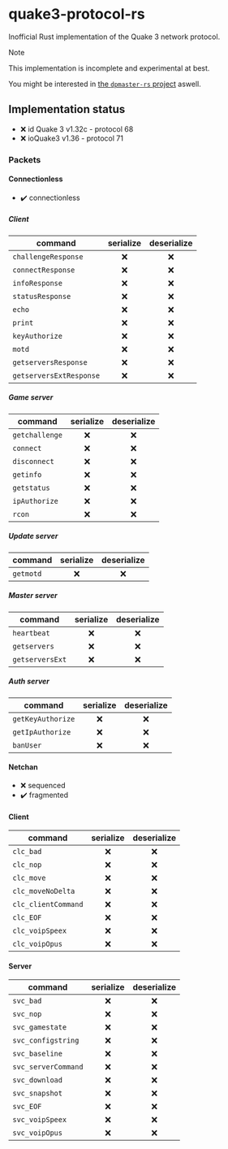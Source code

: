 # quake3-protocol-rs

Inofficial Rust implementation of the Quake 3 network protocol.

> [!NOTE]
> This implementation is incomplete and experimental at best.

You might be interested in [the `dpmaster-rs` project](https://github.com/robo9k/dpmaster-rs) aswell.

## Implementation status

- ❌ id Quake 3 v1.32c - protocol 68
- ❌ ioQuake3 v1.36 - protocol 71

### Packets

#### Connectionless

- ✔️ connectionless

##### Client

| command                 | serialize | deserialize |
| ----------------------- | :-------: | :---------: |
| `challengeResponse`     | ❌        | ❌         |
| `connectResponse`       | ❌        | ❌         |
| `infoResponse`          | ❌        | ❌         |
| `statusResponse`        | ❌        | ❌         |
| `echo`                  | ❌        | ❌         |
| `print`                 | ❌        | ❌         |
| `keyAuthorize`          | ❌        | ❌         |
| `motd`                  | ❌        | ❌         |
| `getserversResponse`    | ❌        | ❌         |
| `getserversExtResponse` | ❌        | ❌         |

##### Game server

| command                 | serialize | deserialize |
| ----------------------- | :-------: | :---------: |
| `getchallenge`          | ❌        | ❌         |
| `connect`               | ❌        | ❌         |
| `disconnect`            | ❌        | ❌         |
| `getinfo`               | ❌        | ❌         |
| `getstatus`             | ❌        | ❌         |
| `ipAuthorize`           | ❌        | ❌         |
| `rcon`                  | ❌        | ❌         |

##### Update server

| command                 | serialize | deserialize |
| ----------------------- | :-------: | :---------: |
| `getmotd`               | ❌        | ❌         |

##### Master server

| command                 | serialize | deserialize |
| ----------------------- | :-------: | :---------: |
| `heartbeat`             | ❌        | ❌         |
| `getservers`            | ❌        | ❌         |
| `getserversExt`         | ❌        | ❌         |

##### Auth server

| command                 | serialize | deserialize |
| ----------------------- | :-------: | :---------: |
| `getKeyAuthorize`       | ❌        | ❌         |
| `getIpAuthorize`        | ❌        | ❌         |
| `banUser`               | ❌        | ❌         |

#### Netchan

- ❌ sequenced
- ✔️ fragmented

#### Client

| command                 | serialize | deserialize |
| ----------------------- | :-------: | :---------: |
| `clc_bad`               | ❌        | ❌         |
| `clc_nop`               | ❌        | ❌         |
| `clc_move`              | ❌        | ❌         |
| `clc_moveNoDelta`       | ❌        | ❌         |
| `clc_clientCommand`     | ❌        | ❌         |
| `clc_EOF`               | ❌        | ❌         |
| `clc_voipSpeex`         | ❌        | ❌         |
| `clc_voipOpus`          | ❌        | ❌         |

#### Server

| command                 | serialize | deserialize |
| ----------------------- | :-------: | :---------: |
| `svc_bad`               | ❌        | ❌         |
| `svc_nop`               | ❌        | ❌         |
| `svc_gamestate`         | ❌        | ❌         |
| `svc_configstring`      | ❌        | ❌         |
| `svc_baseline`          | ❌        | ❌         |
| `svc_serverCommand`     | ❌        | ❌         |
| `svc_download`          | ❌        | ❌         |
| `svc_snapshot`          | ❌        | ❌         |
| `svc_EOF`               | ❌        | ❌         |
| `svc_voipSpeex`         | ❌        | ❌         |
| `svc_voipOpus`          | ❌        | ❌         |
